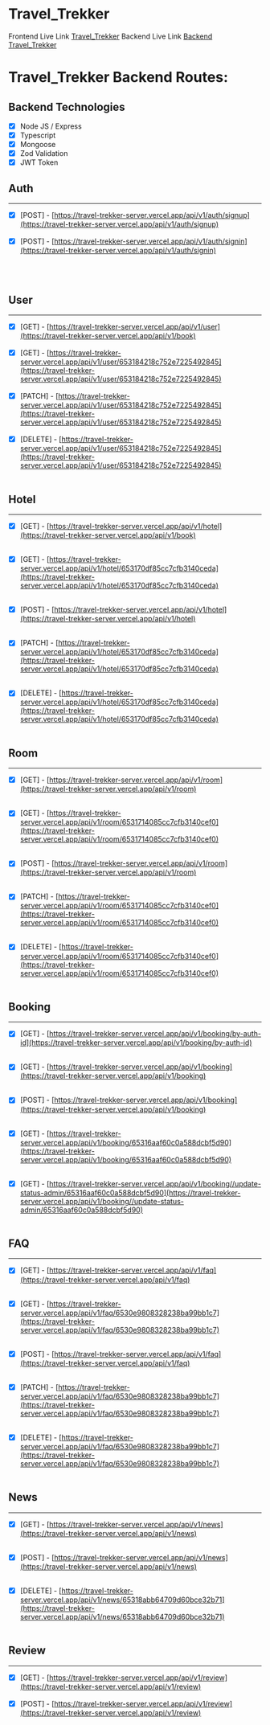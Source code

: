 # Travel_Trekker

Frontend Live Link [Travel_Trekker](https://travel-trekker.vercel.app/)
Backend Live Link [Backend Travel_Trekker](https://travel-trekker-server.vercel.app/)

# Travel_Trekker Backend Routes:

## Backend Technologies 
- [x] Node JS / Express
- [x] Typescript
- [x] Mongoose
- [x] Zod Validation
- [x] JWT Token

## Auth
<hr />

- [x] [POST] - [https://travel-trekker-server.vercel.app/api/v1/auth/signup](https://travel-trekker-server.vercel.app/api/v1/auth/signup) <br /> <br />
- [x] [POST] - [https://travel-trekker-server.vercel.app/api/v1/auth/signin](https://travel-trekker-server.vercel.app/api/v1/auth/signin) <br /> <br />
<br />

## User
<hr />

- [x] [GET] - [https://travel-trekker-server.vercel.app/api/v1/user](https://travel-trekker-server.vercel.app/api/v1/book) <br /> <br />
- [x] [GET] - [https://travel-trekker-server.vercel.app/api/v1/user/653184218c752e7225492845](https://travel-trekker-server.vercel.app/api/v1/user/653184218c752e7225492845) <br /> <br />
- [x] [PATCH] - [https://travel-trekker-server.vercel.app/api/v1/user/653184218c752e7225492845](https://travel-trekker-server.vercel.app/api/v1/user/653184218c752e7225492845) <br /> <br />
- [x] [DELETE] - [https://travel-trekker-server.vercel.app/api/v1/user/653184218c752e7225492845](https://travel-trekker-server.vercel.app/api/v1/user/653184218c752e7225492845) <br /> <br />

## Hotel
<hr />

- [x] [GET] - [https://travel-trekker-server.vercel.app/api/v1/hotel](https://travel-trekker-server.vercel.app/api/v1/book) <br /> <br />
- [x] [GET] - [https://travel-trekker-server.vercel.app/api/v1/hotel/653170df85cc7cfb3140ceda](https://travel-trekker-server.vercel.app/api/v1/hotel/653170df85cc7cfb3140ceda) <br /> <br />
- [x] [POST] - [https://travel-trekker-server.vercel.app/api/v1/hotel](https://travel-trekker-server.vercel.app/api/v1/hotel) <br /> <br />
- [x] [PATCH] - [https://travel-trekker-server.vercel.app/api/v1/hotel/653170df85cc7cfb3140ceda](https://travel-trekker-server.vercel.app/api/v1/hotel/653170df85cc7cfb3140ceda) <br /> <br />
- [x] [DELETE] - [https://travel-trekker-server.vercel.app/api/v1/hotel/653170df85cc7cfb3140ceda](https://travel-trekker-server.vercel.app/api/v1/hotel/653170df85cc7cfb3140ceda) <br /> <br />


## Room
<hr />

- [x] [GET] - [https://travel-trekker-server.vercel.app/api/v1/room](https://travel-trekker-server.vercel.app/api/v1/room) <br /> <br />
- [x] [GET] - [https://travel-trekker-server.vercel.app/api/v1/room/6531714085cc7cfb3140cef0](https://travel-trekker-server.vercel.app/api/v1/room/6531714085cc7cfb3140cef0) <br /> <br />
- [x] [POST] - [https://travel-trekker-server.vercel.app/api/v1/room](https://travel-trekker-server.vercel.app/api/v1/room) <br /> <br />
- [x] [PATCH] - [https://travel-trekker-server.vercel.app/api/v1/room/6531714085cc7cfb3140cef0](https://travel-trekker-server.vercel.app/api/v1/room/6531714085cc7cfb3140cef0) <br /> <br />
- [x] [DELETE] - [https://travel-trekker-server.vercel.app/api/v1/room/6531714085cc7cfb3140cef0](https://travel-trekker-server.vercel.app/api/v1/room/6531714085cc7cfb3140cef0) <br /> <br />


## Booking
<hr />

- [x] [GET] - [https://travel-trekker-server.vercel.app/api/v1/booking/by-auth-id](https://travel-trekker-server.vercel.app/api/v1/booking/by-auth-id) <br /> <br />
- [x] [GET] - [https://travel-trekker-server.vercel.app/api/v1/booking](https://travel-trekker-server.vercel.app/api/v1/booking) <br /> <br />
- [x] [POST] - [https://travel-trekker-server.vercel.app/api/v1/booking](https://travel-trekker-server.vercel.app/api/v1/booking) <br /> <br />
- [x] [GET] - [https://travel-trekker-server.vercel.app/api/v1/booking/65316aaf60c0a588dcbf5d90](https://travel-trekker-server.vercel.app/api/v1/booking/65316aaf60c0a588dcbf5d90) <br /> <br />
- [x] [GET] - [https://travel-trekker-server.vercel.app/api/v1/booking//update-status-admin/65316aaf60c0a588dcbf5d90](https://travel-trekker-server.vercel.app/api/v1/booking//update-status-admin/65316aaf60c0a588dcbf5d90) <br /> <br />



## FAQ
<hr />

- [x] [GET] - [https://travel-trekker-server.vercel.app/api/v1/faq](https://travel-trekker-server.vercel.app/api/v1/faq) <br /> <br />
- [x] [GET] - [https://travel-trekker-server.vercel.app/api/v1/faq/6530e9808328238ba99bb1c7](https://travel-trekker-server.vercel.app/api/v1/faq/6530e9808328238ba99bb1c7) <br /> <br />
- [x] [POST] - [https://travel-trekker-server.vercel.app/api/v1/faq](https://travel-trekker-server.vercel.app/api/v1/faq) <br /> <br />
- [x] [PATCH] - [https://travel-trekker-server.vercel.app/api/v1/faq/6530e9808328238ba99bb1c7](https://travel-trekker-server.vercel.app/api/v1/faq/6530e9808328238ba99bb1c7) <br /> <br />
- [x] [DELETE] - [https://travel-trekker-server.vercel.app/api/v1/faq/6530e9808328238ba99bb1c7](https://travel-trekker-server.vercel.app/api/v1/faq/6530e9808328238ba99bb1c7) <br /> <br />


## News
<hr />

- [x] [GET] - [https://travel-trekker-server.vercel.app/api/v1/news](https://travel-trekker-server.vercel.app/api/v1/news) <br /> <br />
- [x] [POST] - [https://travel-trekker-server.vercel.app/api/v1/news](https://travel-trekker-server.vercel.app/api/v1/news) <br /> <br />
- [x] [DELETE] - [https://travel-trekker-server.vercel.app/api/v1/news/65318abb64709d60bce32b71](https://travel-trekker-server.vercel.app/api/v1/news/65318abb64709d60bce32b71) <br /> <br />


## Review
<hr />

- [x] [GET] - [https://travel-trekker-server.vercel.app/api/v1/review](https://travel-trekker-server.vercel.app/api/v1/review) <br /> <br />
- [x] [POST] - [https://travel-trekker-server.vercel.app/api/v1/review](https://travel-trekker-server.vercel.app/api/v1/review) <br /> <br />
